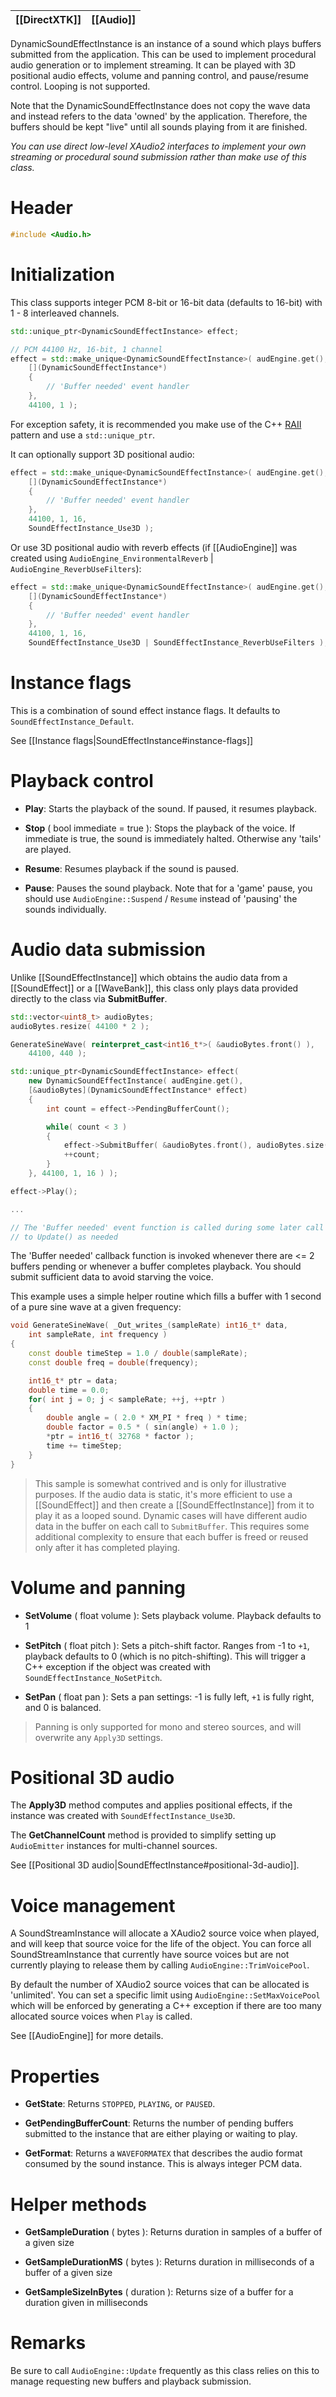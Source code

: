 |[[DirectXTK]]|[[Audio]]|
|---|---|

DynamicSoundEffectInstance is an instance of a sound which plays buffers submitted from the application. This can be used to implement procedural audio generation or to implement streaming. It can be played with 3D positional audio effects, volume and panning control, and pause/resume control. Looping is not supported.

Note that the DynamicSoundEffectInstance does not copy the wave data and instead refers to the data 'owned' by the application. Therefore, the buffers should be kept "live" until all sounds playing from it are finished.

_You can use direct low-level XAudio2 interfaces to implement your own streaming or procedural sound submission rather than make use of this class._

# Header
```cpp
#include <Audio.h>
```

# Initialization

This class supports integer PCM 8-bit or 16-bit data (defaults to 16-bit) with 1 - 8 interleaved channels.

```cpp
std::unique_ptr<DynamicSoundEffectInstance> effect;

// PCM 44100 Hz, 16-bit, 1 channel
effect = std::make_unique<DynamicSoundEffectInstance>( audEngine.get(),
    [](DynamicSoundEffectInstance*)
    {
        // 'Buffer needed' event handler
    },
    44100, 1 );
```

For exception safety, it is recommended you make use of the C++ [RAII](http://en.wikipedia.org/wiki/Resource_Acquisition_Is_Initialization) pattern and use a ``std::unique_ptr``.

It can optionally support 3D positional audio:

```cpp
effect = std::make_unique<DynamicSoundEffectInstance>( audEngine.get(),
    [](DynamicSoundEffectInstance*)
    {
        // 'Buffer needed' event handler
    },
    44100, 1, 16,
    SoundEffectInstance_Use3D );
```

Or use 3D positional audio with reverb effects (if [[AudioEngine]] was created using ``AudioEngine_EnvironmentalReverb`` | ``AudioEngine_ReverbUseFilters``):

```cpp
effect = std::make_unique<DynamicSoundEffectInstance>( audEngine.get(),
    [](DynamicSoundEffectInstance*)
    {
        // 'Buffer needed' event handler
    },
    44100, 1, 16,
    SoundEffectInstance_Use3D | SoundEffectInstance_ReverbUseFilters );
```

# Instance flags

This is a combination of sound effect instance flags. It defaults to ``SoundEffectInstance_Default``.

See [[Instance flags|SoundEffectInstance#instance-flags]]

#  Playback control

* **Play**: Starts the playback of the sound. If paused, it resumes playback.

* **Stop** ( bool immediate = true ): Stops the playback of the voice. If immediate is true, the sound is immediately halted. Otherwise any 'tails' are played.

* **Resume**: Resumes playback if the sound is paused.

* **Pause**: Pauses the sound playback. Note that for a 'game' pause, you should use ``AudioEngine::Suspend`` / ``Resume`` instead of 'pausing' the sounds individually.

# Audio data submission
Unlike [[SoundEffectInstance]] which obtains the audio data from a [[SoundEffect]] or a [[WaveBank]], this class only plays data provided directly to the class via **SubmitBuffer**.

```cpp
std::vector<uint8_t> audioBytes;
audioBytes.resize( 44100 * 2 );

GenerateSineWave( reinterpret_cast<int16_t*>( &audioBytes.front() ),
    44100, 440 );

std::unique_ptr<DynamicSoundEffectInstance> effect(
    new DynamicSoundEffectInstance( audEngine.get(),
    [&audioBytes](DynamicSoundEffectInstance* effect)
    {
        int count = effect->PendingBufferCount();

        while( count < 3 )
        {
            effect->SubmitBuffer( &audioBytes.front(), audioBytes.size() );
            ++count;
        }
    }, 44100, 1, 16 ) );

effect->Play();

...

// The 'Buffer needed' event function is called during some later call
// to Update() as needed
```

The 'Buffer needed' callback function is invoked whenever there are <= 2 buffers pending or whenever a buffer completes playback. You should submit sufficient data to avoid starving the voice.

This example uses a simple helper routine which fills a buffer with 1 second of a pure sine wave at a given frequency:

```cpp
void GenerateSineWave( _Out_writes_(sampleRate) int16_t* data,
    int sampleRate, int frequency )
{
    const double timeStep = 1.0 / double(sampleRate);
    const double freq = double(frequency);

    int16_t* ptr = data;
    double time = 0.0;
    for( int j = 0; j < sampleRate; ++j, ++ptr )
    {
        double angle = ( 2.0 * XM_PI * freq ) * time;
        double factor = 0.5 * ( sin(angle) + 1.0 );
        *ptr = int16_t( 32768 * factor );
        time += timeStep;
    }
}
```

> This sample is somewhat contrived and is only for illustrative purposes. If the audio data is static, it's more
> efficient to use a [[SoundEffect]] and then create a [[SoundEffectInstance]] from it to play it as a looped
> sound. Dynamic cases will have different audio data in the buffer on each call to ``SubmitBuffer``. This
> requires some additional complexity to ensure that each buffer is freed or reused only after it has
> completed playing.

# Volume and panning

* **SetVolume** ( float volume ): Sets playback volume. Playback defaults to 1

* **SetPitch** ( float pitch ): Sets a pitch-shift factor. Ranges from -1 to ``+1``, playback defaults to 0 (which is no pitch-shifting). This will trigger a C++ exception if the object was created with ``SoundEffectInstance_NoSetPitch``.

* **SetPan** ( float pan ): Sets a pan settings: -1 is fully left, ``+1`` is fully right, and 0 is balanced.

> Panning is only supported for mono and stereo sources, and will overwrite any ``Apply3D`` settings.

# Positional 3D audio

The **Apply3D** method computes and applies positional effects, if the instance was created with ``SoundEffectInstance_Use3D``.

The **GetChannelCount** method is provided to simplify setting up ``AudioEmitter`` instances for multi-channel sources.

See [[Positional 3D audio|SoundEffectInstance#positional-3d-audio]].

# Voice management

A SoundStreamInstance will allocate a XAudio2 source voice when played, and will keep that source voice for the life of the object. You can force all SoundStreamInstance that currently have source voices but are not currently playing to release them by calling ``AudioEngine::TrimVoicePool``.

By default the number of XAudio2 source voices that can be allocated is 'unlimited'. You can set a specific limit using ``AudioEngine::SetMaxVoicePool`` which will be enforced by generating a C++ exception if there are too many allocated source voices when ``Play`` is called.

See [[AudioEngine]] for more details.

# Properties

* **GetState**: Returns ``STOPPED``, ``PLAYING``, or ``PAUSED``.

* **GetPendingBufferCount**: Returns the number of pending buffers submitted to the instance that are either playing or waiting to play.

* **GetFormat**: Returns a ``WAVEFORMATEX`` that describes the audio format consumed by the sound instance. This is always integer PCM data.

# Helper methods

* **GetSampleDuration** ( bytes ): Returns duration in samples of a buffer of a given size

* **GetSampleDurationMS** ( bytes ): Returns duration in milliseconds of a buffer of a given size

* **GetSampleSizeInBytes** ( duration ): Returns size of a buffer for a duration given in milliseconds

# Remarks

Be sure to call ``AudioEngine::Update`` frequently as this class relies on this to manage requesting new buffers and playback submission.
